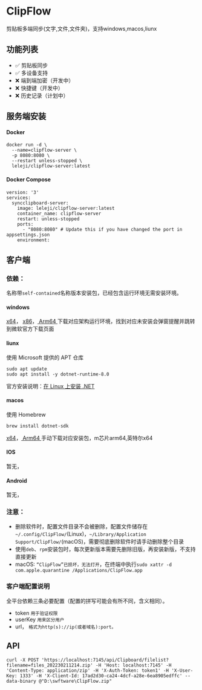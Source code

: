 # ClipFlow
剪贴板多端同步(文字,文件,文件夹)，支持windows,macos,liunx

## 功能列表

- ✅ 剪贴板同步
- ✅ 多设备支持
- ❌ 端到端加密（开发中）
- ❌ 快捷键（开发中）
- ❌ 历史记录（计划中）


## 服务端安装
#### Docker

```
docker run -d \
  --name=clipflow-server \
  -p 8080:8080 \
  --restart unless-stopped \
  leleji/clipflow-server:latest
```
#### Docker Compose


```
version: '3'
services:
  syncclipboard-server:
    image: leleji/clipflow-server:latest
    container_name: clipflow-server
    restart: unless-stopped
    ports:
      - "8080:8080" # Update this if you have changed the port in appsettings.json
    environment:
```

## 客户端

### 依赖： 
名称带`self-contained`名称版本安装包，已经包含运行环境无需安装环境。
#### windows  
[x64](https://dotnet.microsoft.com/zh-cn/download/dotnet/thank-you/runtime-desktop-8.0.12-windows-x64-installer)， [x86](https://dotnet.microsoft.com/zh-cn/download/dotnet/thank-you/runtime-desktop-8.0.12-windows-x86-installer)，[ Arm64 ](https://dotnet.microsoft.com/zh-cn/download/dotnet/thank-you/runtime-desktop-8.0.12-windows-arm64-installer)
下载对应架构运行环境，找到对应未安装会弹窗提醒并跳转到微软官方下载页面  

#### liunx
使用 Microsoft 提供的 APT 仓库
```
sudo apt update
sudo apt install -y dotnet-runtime-8.0
```
官方安装说明：[在 Linux 上安装 .NET](https://learn.microsoft.com/zh-cn/dotnet/core/install/linux?WT.mc_id=dotnet-35129-website)

#### macos

 使用 Homebrew
```
brew install dotnet-sdk
```
[x64](https://dotnet.microsoft.com/zh-cn/download/dotnet/thank-you/runtime-8.0.12-macos-x64-installer)，[ Arm64 ](https://dotnet.microsoft.com/zh-cn/download/dotnet/thank-you/runtime-8.0.12-macos-arm64-installer) 手动下载对应安装包，m芯片arm64,英特尔x64

#### IOS
暂无，

#### Android
暂无，

### 注意：
- 删除软件时，配置文件目录不会被删除，配置文件储存在`~/.config/ClipFlow/`(Linux)，`~/Library/Application Support/ClipFlow/`(macOS)，需要彻底删除软件时请手动删除整个目录
- 使用`deb`、`rpm`安装包时，每次更新版本需要先删除旧版，再安装新版，不支持直接更新
- macOS: `“ClipFlow”已损坏，无法打开`，在终端中执行`sudo xattr -d com.apple.quarantine /Applications/ClipFlow.app`

### 客户端配置说明

全平台依赖三条必要配置（配置的拼写可能会有所不同，含义相同）。
- token  `用于验证权限`
- userKey  `用来区分用户`
- url， `格式为http(s)://ip(或者域名):port。`

## API

```
curl -X POST 'https://localhost:7145/api/Clipboard/filelist?filename=files_202230211214.zip' -H 'Host: localhost:7145' -H 'Content-Type: application/zip' -H 'X-Auth-Token: token1' -H 'X-User-Key: 1333' -H 'X-Client-Id: 17ad2d30-ca24-4dcf-a28e-6ea8905edffc' --data-binary @"D:\swftware\ClipFlow.zip"

```


